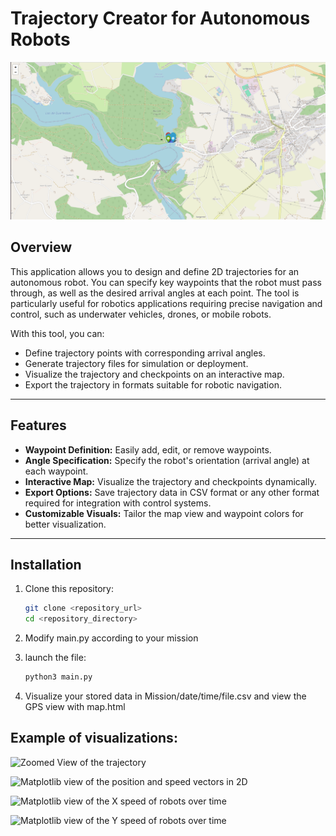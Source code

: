 # Trajectory Creator for Autonomous Robots
![Visualization of the 2D Trajectory](ressources/img/SnakeMapUnZoomed.png)

## Overview
This application allows you to design and define 2D trajectories for an autonomous robot. You can specify key waypoints that the robot must pass through, as well as the desired arrival angles at each point. The tool is particularly useful for robotics applications requiring precise navigation and control, such as underwater vehicles, drones, or mobile robots.

With this tool, you can:
- Define trajectory points with corresponding arrival angles.
- Generate trajectory files for simulation or deployment.
- Visualize the trajectory and checkpoints on an interactive map.
- Export the trajectory in formats suitable for robotic navigation.

---

## Features
- **Waypoint Definition:** Easily add, edit, or remove waypoints.
- **Angle Specification:** Specify the robot's orientation (arrival angle) at each waypoint.
- **Interactive Map:** Visualize the trajectory and checkpoints dynamically.
- **Export Options:** Save trajectory data in CSV format or any other format required for integration with control systems.
- **Customizable Visuals:** Tailor the map view and waypoint colors for better visualization.

---

## Installation
1. Clone this repository:
   ```bash
   git clone <repository_url>
   cd <repository_directory>
   
2. Modify main.py according to your mission

3. launch the file:
   ```bash
   python3 main.py
4. Visualize your stored data in Mission/date/time/file.csv and view the GPS view with map.html


## Example of visualizations: 
![Zoomed View of the trajectory](ressources/img/SnakeMapZoomed.png)

![Matplotlib view of the position and speed vectors in 2D](ressources/img/SnakePositionOverTime.png)

![Matplotlib view of the X speed of robots over time](ressources/img/SnakeSpeedOfXOverTime.png)

![Matplotlib view of the Y speed of robots over time](ressources/img/SnakeSpeedOfYOverTime.png)

